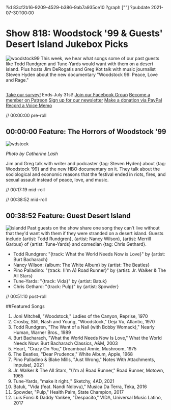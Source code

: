 ?id 83cf2b16-9209-4529-b386-9ab7a935ce10
?graph [""]
?pubdate 2021-07-30T00:00
# Show 818: Woodstock '99 & Guests' Desert Island Jukebox Picks
![woodstock99](https://static.soundopinions.org/images/2021/woodstock-keyart.jpeg)
This week, we hear what songs some of our past guests like Todd Rundgren and Tune-Yards would want with them on a desert island. Plus hosts Jim DeRogatis and Greg Kot talk with music journalist Steven Hyden about the new documentary "Woodstock 99: Peace, Love and Rage." 

##
[Take our survey!](https://bit.ly/3i4BWdinsn) Ends July 31st!
[Join our Facebook Group](https://bit.ly/3sivr9T)
[Become a member on Patreon](https://bit.ly/3slWZvc)
[Sign up for our newsletter](https://bit.ly/3eEvRnG)
[Make a donation via PayPal](https://bit.ly/3dmt9lU)
[Record a Voice Memo](https://bit.ly/2RyD5Ah)



// 00:00:00 pre-roll

## 00:00:00 Feature: The Horrors of Woodstock '99
![wdstock](https://static.soundopinions.org/images/2021/wdstock.jpeg)

*Photo by Catherine Lash*

Jim and Greg talk with writer and podcaster {tag: Steven Hyden} about {tag: Woodstock ‘99} and the new HBO documentary on it. They talk about the sociological and economic reasons that the festival ended in riots, fires, and sexual assault instead of peace, love, and music. 


// 00:17:19 mid-roll

// 00:38:52 mid-roll

## 00:38:52 Feature: Guest Desert Island
![islandd](https://static.soundopinions.org/images/2021/island.jpeg)
Past guests on the show share one song they can’t live without that they'd want with them if they were stranded on a desert island. Guests include {artist: Todd Rundgren}, {artist: Nancy Wilson}, {artist: Merrill Garbus}  of {artist: Tune-Yards} and comedian {tag: Chris Gethard}.


- Todd Rundgren: "{track: What the World Needs Now is Love}" by {artist: Burt Bacharach}
- Nancy Wilson: {album: The White Album} by {artist: The Beatles}
- Pino Palladino: "{track: (I'm A) Road Runner}" by {artist: Jr. Walker & The All Stars}
- Tune-Yards: "{track: Vida}" by {artist: Batuk}
- Chris Gethard: "{track: Pulp}" by {artist: Spowder}


// 00:51:10 post-roll


##Featured Songs

1. Joni Mitchell, "Woodstock," Ladies of the Canyon, Reprise, 1970
1. Crosby, Still, Nash and Young, "Woodstock," Deja Vu, Atlantic, 1970
1. Todd Rundgren, "The Want of a Nail (with Bobby Womack)," Nearly Human, Warner Bros., 1989
1. Burt Bacharach, "What the World Needs Now Is Love," What the World Needs Now: Burt Bacharach Classics, A&M, 2003
1. Heart, "Crazy On You," Dreamboat Annie, Mushroom, 1975
1. The Beatles, "Dear Prudence," White Album, Apple, 1968
1. Pino Palladino & Blake Mills, "Just Wrong," Notes With Attachments, Impulse!, 2021
1. Jr. Walker & The All Stars, "(I'm a) Road Runner," Road Runner, Motown, 1965
1. Tune-Yards, "make it right.," Sketchy, 4AD, 2021
1. Batuk, "Vida (feat. Nandi Ndlovu)," Musica Da Terra, Teka, 2016
1. Spowder, "Pulp," Health Palm, State Champion, 2017
1. Luis Fonsi & Daddy Yankee, "Despacito," VIDA, Universal Music Latino, 2017